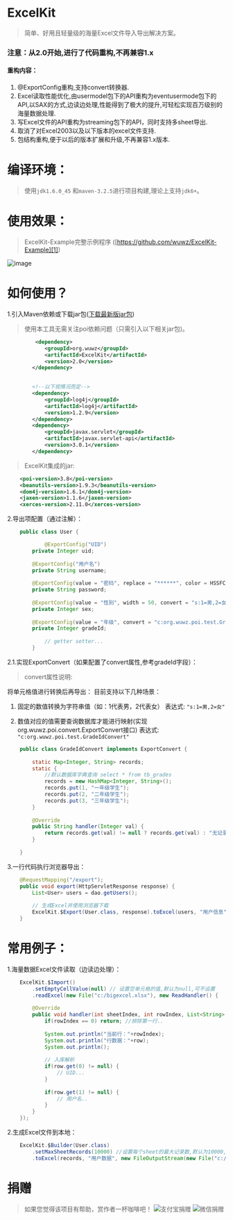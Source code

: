 # ExcelKit

> 简单、好用且轻量级的海量Excel文件导入导出解决方案。

### 注意：从2.0开始,进行了代码重构,不再兼容1.x

#### 重构内容：
1. @ExportConfig重构,支持convert转换器.
2. Excel读取性能优化,由usermodel包下的API重构为eventusermode包下的API,以SAX的方式,边读边处理,性能得到了极大的提升,可轻松实现百万级别的海量数据处理.
3. 写Excel文件的API重构为streaming包下的API，同时支持多sheet导出.
4. 取消了对Excel2003以及以下版本的excel文件支持.
5. 包结构重构,便于以后的版本扩展和升级,不再兼容1.x版本.


# 编译环境：
> 使用``` jdk1.6.0_45 ``` 和```maven-3.2.5```进行项目构建,理论上支持```jdk6+```。

# 使用效果：
> ExcelKit-Example完整示例程序 ([https://github.com/wuwz/ExcelKit-Example][1])

![image](https://raw.githubusercontent.com/wuwz/ExcelKit-Example/master/example.gif)

# 如何使用？


1.引入Maven依赖或下载jar包([下载最新版jar包][2])

> 使用本工具无需关注poi依赖问题（只需引入以下相关jar包)。

``` xml
         <dependency>
    		<groupId>org.wuwz</groupId>
			<artifactId>ExcelKit</artifactId>
			<version>2.0</version>
		</dependency>
		

        <!--以下视情况而定-->
        <dependency>
			<groupId>log4j</groupId>
			<artifactId>log4j</artifactId>
			<version>1.2.9</version>
		</dependency>
		<dependency>
			<groupId>javax.servlet</groupId>
			<artifactId>javax.servlet-api</artifactId>
			<version>3.0.1</version>
		</dependency>
```

> ExcelKit集成的jar:
``` xml
	<poi-version>3.8</poi-version>
	<beanutils-version>1.9.3</beanutils-version>
	<dom4j-version>1.6.1</dom4j-version>
	<jaxen-version>1.1.6</jaxen-version>
	<xerces-version>2.11.0</xerces-version>
```

       

2.导出项配置（通过注解）：
 
``` java
	public class User {

    		@ExportConfig("UID")
		private Integer uid;
	
		@ExportConfig("用户名")
		private String username;
	
		@ExportConfig(value = "密码", replace = "******", color = HSSFColor.RED.index)
		private String password;
	
		@ExportConfig(value = "性别", width = 50, convert = "s:1=男,2=女")
		private Integer sex;
	
		@ExportConfig(value = "年级", convert = "c:org.wuwz.poi.test.GradeIdConvert")
		private Integer gradeId;
        
        	// getter setter...
        }
```

2.1.实现ExportConvert（如果配置了convert属性,参考gradeId字段）：

> convert属性说明:

将单元格值进行转换后再导出：
目前支持以下几种场景：
1. 固定的数值转换为字符串值（如：1代表男，2代表女）
	表达式: ```"s:1=男,2=女"```
	
2. 数值对应的值需要查询数据库才能进行映射(实现org.wuwz.poi.convert.ExportConvert接口)
	表达式: ```"c:org.wuwz.poi.test.GradeIdConvert"```

``` java
	public class GradeIdConvert implements ExportConvert {
		
		static Map<Integer, String> records;
		static {
			//默认数据库字典查询 select * from tb_grades
			records = new HashMap<Integer, String>();
			records.put(1, "一年级学生");
			records.put(2, "二年级学生");
			records.put(3, "三年级学生");
		}
	
		@Override
		public String handler(Integer val) {
			return records.get(val) != null ? records.get(val) : "无记录";
		}
	
	}
```

        

3.一行代码执行浏览器导出：

``` java
	@RequestMapping("/export");
	public void export(HttpServletResponse response) {
		List<User> users = dao.getUsers();
		
		// 生成Excel并使用浏览器下载
		ExcelKit.$Export(User.class, response).toExcel(users, "用户信息");
	}
```

		

	

# 常用例子：

1.海量数据Excel文件读取（边读边处理）：

	

``` java
	ExcelKit.$Import()
		.setEmptyCellValue(null) // 设置空单元格的值,默认为null,可不设置
		.readExcel(new File("c:/bigexcel.xlsx"), new ReadHandler() {
		
		@Override
		public void handler(int sheetIndex, int rowIndex, List<String> row) {
			if(rowIndex == 0) return; //排除第一行..
			
			System.out.println("当前行："+rowIndex);
			System.out.println("行数据："+row);
			System.out.println();
			
			// 入库解析
			if(row.get(0) != null) {
				// UID...
			} 
			
			if(row.get(1) != null) {
				// 用户名..
			}
		}
	});
```


 

2.生成Excel文件到本地：
 

``` java
	ExcelKit.$Builder(User.class)
		.setMaxSheetRecords(10000) //设置每个sheet的最大记录数,默认为10000,可不设置
		.toExcel(records, "用户数据", new FileOutputStream(new File("c:/test001.xlsx")));
```


# 捐赠
> 如果您觉得该项目有帮助，赏作者一杯咖啡吧！
![支付宝捐赠](http://git.oschina.net/uploads/images/2017/0412/113441_f04f1e62_955503.jpeg "支付宝捐赠")
![微信捐赠](http://git.oschina.net/uploads/images/2017/0412/113640_e3d83a5b_955503.png "微信捐赠")
	
		


  [1]: https://github.com/wuwz/ExcelKit-Example
  [2]: https://github.com/wuwz/ExcelKit/blob/master/compile-jar/ExcelKit-2.0.jar?raw=true